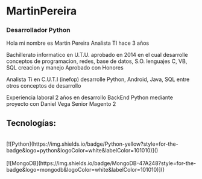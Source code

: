 # MartinPereira
### Desarrollador Python 

Hola mi nombre es Martin Pereira Analista TI hace 3 años

Bachillerato informatico en U.T.U. aprobado en 2014 en el cual desarrolle conceptos de programacion, redes, base de datos, S.O.
lenguajes C, VB, 
SQL creacion y manejo
Aprobado con Honores

Analista Ti en C.U.T.I (inefop) desarrolle Python, Android, Java, SQL entre otros conceptos de desarrollo 

Experiencia laboral 2 años en desarrollo BackEnd Python mediante proyecto con Daniel Vega Senior Magento 2


## Tecnologías:

</br>
[![Python](https://img.shields.io/badge/Python-yellow?style=for-the-badge&logo=python&logoColor=white&labelColor=101010)]()

</br>

</br>
[![MongoDB](https://img.shields.io/badge/MongoDB-47A248?style=for-the-badge&logo=mongodb&logoColor=white&labelColor=101010)]()
</br>


